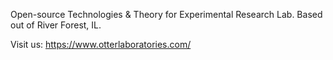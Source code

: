 Open-source Technologies & Theory for Experimental Research Lab. Based out of River Forest, IL. 

Visit us: https://www.otterlaboratories.com/

